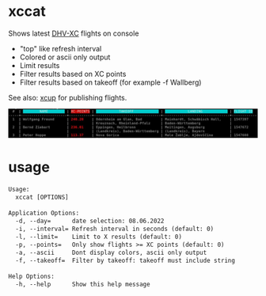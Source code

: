 # xccat
Shows latest [DHV-XC](https://www.dhv-xc.de)  flights on console

 * "top" like refresh interval
 *  Colored or ascii only output
 *  Limit results
 *  Filter results based on XC points
 *  Filter results based on takeoff (for example -f Wallberg)

See also: [xcup](https://github.com/abbbi/xcup) for publishing flights.

![Alt text](xccat.jpg?raw=true "Screenshot")

# usage
```
Usage:
  xccat [OPTIONS]

Application Options:
  -d, --day=      date selection: 08.06.2022
  -i, --interval= Refresh interval in seconds (default: 0)
  -l, --limit=    Limit to X results (default: 0)
  -p, --points=   Only show flights >= XC points (default: 0)
  -a, --ascii     Dont display colors, ascii only output
  -f, --takeoff=  Filter by takeoff: takeoff must include string
  
Help Options:
  -h, --help      Show this help message
```
